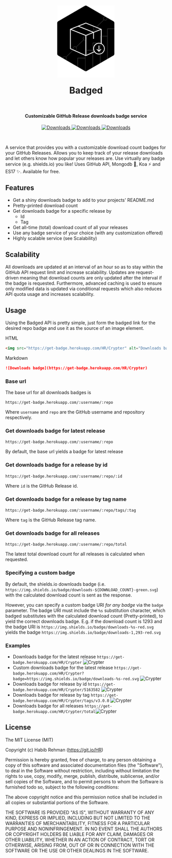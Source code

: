 <h1 align="center">
  <br>
  <a href="https://github.com/HR/Badged"><img src="https://raw.githubusercontent.com/HR/badged/master/public/badged_logo.png" alt="Badged" width="180" style= "margin-bottom: 1rem"></a>
  <br>
  Badged
  <br>
  <br>
</h1>


<h4 align="center">Customizable GitHub Release downloads badge service</h4>

<p align="center">
  <a href="https://github.com/HR/Crypter">
    <img src="https://get-badge.herokuapp.com/HR/Crypter/tags/v3.0.0?badge=https://img.shields.io/badge/downloads-%s-orange.svg?style=flat-square"
      alt="Downloads">
  </a>
  <a href="https://github.com/atom/atom">
    <img src="https://get-badge.herokuapp.com/atom/atom?badge=https://img.shields.io/badge/downloads-%s-green.svg?style=flat-square"
      alt="Downloads">
  </a>
  <a href="https://github.com/electron/electron">
    <img src="https://get-badge.herokuapp.com/electron/electron/total?badge=https://img.shields.io/badge/downloads-%s-blue.svg?style=flat-square"
      alt="Downloads">
  </a>
</p>
<br>


A service that provides you with a customizable download count badges for your
GitHub Releases. Allows you to keep track of your release downloads and let
others know how popular your releases are. Use virtually any badge service (e.g.
shields.io) you like! Uses GitHub API, Mongodb 🌱, Koa ⚡ and ES17 ✨.
Available for free.

## Features
- Get a shiny downloads badge to add to your projects' README.md
- Pretty-printed download count
- Get downloads badge for a specific release by
  - Id
  - Tag
- Get all-time (total) download count of all your releases
- Use any badge service of your choice (with any customization offered)
- Highly scalable service (see Scalability)

## Scalability
All downloads are updated at an interval of an hour so as to stay within the
GitHub API request limit and increase scalability. Updates are request-driven
meaning that download counts are only updated after the interval if the badge is
requested. Furthermore, advanced caching is used to ensure only modified data is
updated via conditional requests which also reduces API quota usage and
increases scalability.

## Usage
Using the Badged API is pretty simple, just form the badged link for the desired
repo badge and use it as the source of an image element.

HTML
```html
<img src="https://get-badge.herokuapp.com/HR/Crypter" alt="Downloads badge">
```
Markdown
```markdown
![Downloads badge](https://get-badge.herokuapp.com/HR/Crypter)
```

### Base url
The base url for all downloads badges is
```
https://get-badge.herokuapp.com/:username/:repo
```
Where `username` and `repo` are the GitHub username and repository respectively.

### Get downloads badge for latest release
```
https://get-badge.herokuapp.com/:username/:repo
```
By default, the base url yields a badge for latest release

### Get downloads badge for a release by id
```
https://get-badge.herokuapp.com/:username/:repo/:id
```
Where `id` is the GitHub Release id.

### Get downloads badge for a release by tag name
```
https://get-badge.herokuapp.com/:username/:repo/tags/:tag
```
Where `tag` is the GitHub Release tag name.

### Get downloads badge for all releases
```
https://get-badge.herokuapp.com/:username/:repo/total
```
The latest total download count for all releases is calculated when requested.

### Specifying a custom badge
By default, the shields.io downloads badge (i.e.
`https://img.shields.io/badge/downloads-${DOWNLOAD_COUNT}-green.svg`) with the
calculated download count is sent as the response.

However, you can specify a custom badge URI _for any badge_ via the `badge`
parameter. The badge URI must include the `%s` substitution character, which
badged substitutes with the calculated download count (Pretty-printed), to yield
the correct downloads badge. E.g. if the download count is 1293 and the badge
URI is `https://img.shields.io/badge/downloads-%s-red.svg` yields the badge
`https://img.shields.io/badge/downloads-1,293-red.svg`

### Examples
- Downloads badge for the latest release `https://get-badge.herokuapp.com/HR/Crypter` ![Crypter](https://get-badge.herokuapp.com/HR/Crypter)
- Custom downloads badge for the latest release `https://get-badge.herokuapp.com/HR/Crypter?badge=https://img.shields.io/badge/downloads-%s-red.svg` ![Crypter](https://get-badge.herokuapp.com/HR/Crypter?badge=https://img.shields.io/badge/downloads-%s-red.svg)
- Downloads badge for release by id `https://get-badge.herokuapp.com/HR/Crypter/5163582` ![Crypter](https://get-badge.herokuapp.com/HR/Crypter/5163582)
- Downloads badge for release by tag `https://get-badge.herokuapp.com/HR/Crypter/tags/v3.0.0` ![Crypter](https://get-badge.herokuapp.com/HR/Crypter/tags/v3.0.0)
- Downloads badge for all releases `https://get-badge.herokuapp.com/HR/Crypter/total`![Crypter](https://get-badge.herokuapp.com/HR/Crypter/total)

## License
The MIT License (MIT)

Copyright (c) Habib Rehman (https://git.io/HR)

Permission is hereby granted, free of charge, to any person obtaining a copy
of this software and associated documentation files (the "Software"), to deal
in the Software without restriction, including without limitation the rights
to use, copy, modify, merge, publish, distribute, sublicense, and/or sell
copies of the Software, and to permit persons to whom the Software is
furnished todo so, subject to the following conditions:

The above copyright notice and this permission notice shall be included in
all copies or substantial portions of the Software.

THE SOFTWARE IS PROVIDED "AS IS", WITHOUT WARRANTY OF ANY KIND, EXPRESS OR
IMPLIED, INCLUDING BUT NOT LIMITED TO THE WARRANTIES OF MERCHANTABILITY,
FITNESS FOR A PARTICULAR PURPOSE AND NONINFRINGEMENT. IN NO EVENT SHALL THE
AUTHORS OR COPYRIGHT HOLDERS BE LIABLE FOR ANY CLAIM, DAMAGES OR OTHER
LIABILITY, WHETHER IN AN ACTION OF CONTRACT, TORT OR OTHERWISE, ARISING FROM,
OUT OF OR IN CONNECTION WITH THE SOFTWARE OR THE USE OR OTHER DEALINGS IN
THE SOFTWARE.

